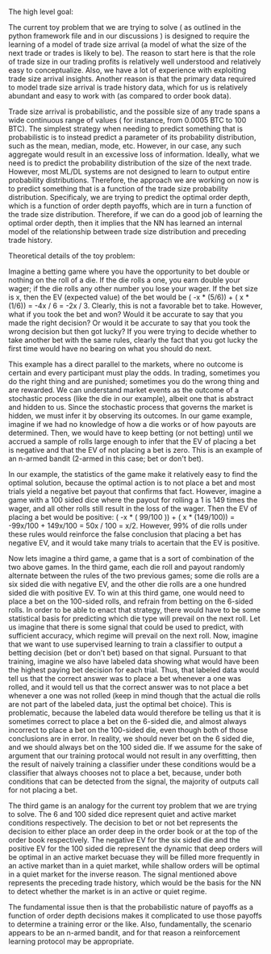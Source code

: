 The high level goal:

The current toy problem that we are trying to solve ( as outlined in the python framework file and in our discussions ) is designed to require the learning of a model of trade size arrival (a model of what the size of the next trade or trades is likely to be). The reason to start here is that the role of trade size in our trading profits is relatively well understood and relatively easy to conceptualize. Also, we have a lot of experience with exploiting trade size arrival insights. Another reason is that the primary data required to model trade size arrival is trade history data, which for us is relatively abundant and easy to work with (as compared to order book data).

Trade size arrival is probabilistic, and the possible size of any trade spans a wide continuous range of values ( for instance, from 0.0005 BTC to 100 BTC). The simplest strategy when needing to predict something that is probabilistic is to instead predict a parameter of its probability distribution, such as the mean, median, mode, etc. However, in our case, any such aggregate would result in an excessive loss of information. Ideally, what we need is to predict the probability distribution of the size of the next trade. However, most ML/DL systems are not designed to learn to output entire probability distributions. Therefore, the approach we are working on now is to predict something that is a function of the trade size probability distribution. Specificaly, we are trying to predict the optimal order depth, which is a function of order depth payoffs, which are in turn a function of the trade size distribution. Therefore, if we can do a good job of learning the optimal order depth, then it implies that the NN has learned an internal model of the relationship between trade size distribution and preceding trade history. 



Theoretical details of the toy problem:

Imagine a betting game where you have the opportunity to bet double or nothing on the roll of a die. If the die rolls a one, you earn double your wager; if the die rolls any other number you lose your wager. If the bet size is x, then the EV (expected value) of the bet would be ( -x * (5/6)) + ( x * (1/6)) = -4x / 6 = -2x / 3. Clearly, this is not a favorable bet to take. However, what if you took the bet and won? Would it be accurate to say that you made the right decision? Or would it be accurate to say that you took the wrong decision but then got lucky? If you were trying to decide whether to take another bet with the same rules, clearly the fact that you got lucky the first time would have no bearing on what you should do next. 

This example has a direct parallel to the markets, where no outcome is certain and every participant must play the odds. In trading, sometimes you do the right thing and are punished; sometimes you do the wrong thing and are rewarded. We can understand market events as the outcome of a stochastic process (like the die in our example), albeit one that is abstract and hidden to us. Since the stochastic process that governs the market is hidden, we must infer it by observing its outcomes. In our game example, imagine if we had no knowledge of how a die works or of how payouts are determined. Then, we would have to keep betting (or not betting) until we accrued a sample of rolls large enough to infer that the EV of placing a bet is negative and that the EV of not placing a bet is zero. This is an example of an n-armed bandit (2-armed in this case; bet or don't bet).

In our example, the statistics of the game make it relatively easy to find the optimal solution, because the optimal action is to not place a bet and most trials yield a negative bet payout that confirms that fact. However, imagine a game with a 100 sided dice where the payout for rolling a 1 is 149 times the wager, and all other rolls still result in the loss of the wager. Then the EV of placing a bet would be positive: ( -x * ( 99/100 )) + ( x * (149/100)) = -99x/100  + 149x/100  = 50x / 100 = x/2. However, 99% of die rolls under these rules would reinforce the false conclusion that placing a bet has negative EV, and it would take many trials to acertain that the EV is positive. 

Now lets imagine a third game, a game that is a sort of combination of the two above games. In the third game, each die roll and payout randomly alternate between the rules of the two previous games; some die rolls are a six sided die with negative EV, and the other die rolls are a one hundred sided die with positive EV. To win at this third game, one would need to place a bet on the 100-sided rolls, and refrain from betting on the 6-sided rolls. In order to be able to enact that strategy, there would have to be some statistical basis for predicting which die type will prevail on the next roll. Let us imagine that there is some signal that could be used to predict, with sufficient accuracy, which regime will prevail on the next roll. Now, imagine that we want to use supervised learning to train a classifier to output a betting decision (bet or don't bet) based on that signal. Pursuant to that training, imagine we also have labeled data showing what would have been the highest paying bet decision for each trial. Thus, that labeled data would tell us that the correct answer was to place a bet whenever a one was rolled, and it would tell us that the correct answer was to not place a bet whenever a one was not rolled (keep in mind though that the actual die rolls are not part of the labeled data, just the optimal bet choice). This is problematic, because the labeled data would therefore be telling us that it is sometimes correct to place a bet on the 6-sided die, and almost always incorrect to place a bet on the 100-sided die, even though both of those conclusions are in error. In reality, we should never bet on the 6 sided die, and we should always bet on the 100 sided die. If we assume for the sake of argument that our training protocal would not result in any overfitting, then the result of naively training a classifier under these conditions would be a classifier that always chooses not to place a bet, because, under both conditions that can be detected from the signal, the majority of outputs call for not placing a bet. 

The third game is an analogy for the current toy problem that we are trying to solve. The 6 and 100 sided dice represent quiet and active market conditions respectively. The decision to bet or not bet represents the decision to either place an order deep in the order book or at the top of the order book respectively. The negative EV for the six sided die and the positive EV for the 100 sided die represent the dynamic that deep orders will be optimal in an active market becuase they will be filled more frequently in an active market than in a quiet market, while shallow orders will be optimal in a quiet market for the inverse reason. The signal mentioned above represents the preceding trade history, which would be the basis for the NN to detect whether the market is in an active or quiet regime. 

The fundamental issue then is that the probabilistic nature of payoffs as a function of order depth decisions makes it complicated to use those payoffs to determine a training error or the like. Also, fundamentally, the scenario appears to be an n-armed bandit, and for that reason a reinforcement learning protocol may be appropriate. 